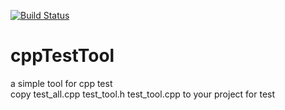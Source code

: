 [![Build Status](https://travis-ci.com/key-value-pair/cppTestTool.svg?branch=master)](https://travis-ci.com/key-value-pair/cppTestTool)
# cppTestTool
a simple tool for cpp test  
copy test_all.cpp test_tool.h test_tool.cpp to your project for test
